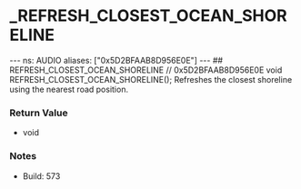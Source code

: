# _REFRESH_CLOSEST_OCEAN_SHORELINE

--- ns: AUDIO aliases: ["0x5D2BFAAB8D956E0E"] --- ## REFRESH_CLOSEST_OCEAN_SHORELINE  // 0x5D2BFAAB8D956E0E void REFRESH_CLOSEST_OCEAN_SHORELINE();  Refreshes the closest shoreline using the nearest road position.

### Return Value
* void

### Notes
* Build: 573

